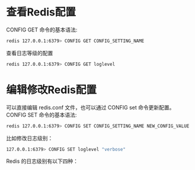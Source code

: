 # 查看Redis配置
CONFIG GET 命令的基本语法:
````sh
redis 127.0.0.1:6379> CONFIG GET CONFIG_SETTING_NAME
````
查看日志等级的配置
````sh
redis 127.0.0.1:6379> CONFIG GET loglevel
````
# 编辑修改Redis配置
可以直接编辑 redis.conf 文件，也可以通过 CONFIG set 命令更新配置。  
CONFIG SET 命令的基本语法:
````sh
redis 127.0.0.1:6379> CONFIG SET CONFIG_SETTING_NAME NEW_CONFIG_VALUE
````
比如修改日志级别：
````sh
127.0.0.1:6379> CONFIG SET loglevel "verbose"
````
Redis 的日志级别有以下四种：
